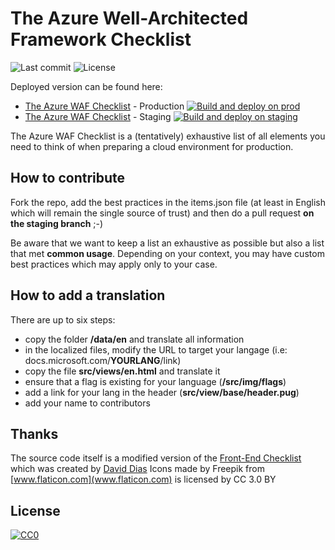 # The Azure Well-Architected Framework Checklist

![Last commit](https://img.shields.io/github/last-commit/heoelri/waf-checklist.svg) ![License](https://img.shields.io/github/license/heoelri/waf-checklist.svg)

Deployed version can be found here:

* [The Azure WAF Checklist](https://publicwafchecklist.z6.web.core.windows.net/) - Production [![Build and deploy on prod](https://github.com/heoelri/waf-checklist/actions/workflows/buildanddeployprod.yml/badge.svg)](https://github.com/heoelri/waf-checklist/actions/workflows/buildanddeployprod.yml)
* [The Azure WAF Checklist](https://stagingwafchecklist.z6.web.core.windows.net/) - Staging [![Build and deploy on staging](https://github.com/heoelri/waf-checklist/actions/workflows/buildanddeploystaging.yml/badge.svg)](https://github.com/heoelri/waf-checklist/actions/workflows/buildanddeploystaging.yml)

The Azure WAF Checklist is a (tentatively) exhaustive list of all elements you need to think of when preparing a cloud environment for production.

## How to contribute

Fork the repo, add the best practices in the items.json file (at least in English which will remain the single source of trust) and then do a pull request **on the staging branch** ;-)

Be aware that we want to keep a list an exhaustive as possible but also a list that met **common usage**. Depending on your context, you may have custom best practices which may apply only to your case.

## How to add a translation

There are up to six steps:

- copy the folder **/data/en** and translate all information
- in the localized files, modify the URL to target your langage (i.e: docs.microsoft.com/**YOURLANG**/link)
- copy the file **src/views/en.html** and translate it
- ensure that a flag is existing for your language (**/src/img/flags**)
- add a link for your lang in the header (**src/view/base/header.pug**)
- add your name to contributors

## Thanks

The source code itself is a modified version of the [Front-End Checklist](https://github.com/thedaviddias/Front-End-Checklist) which was created by [David Dias](https://github.com/thedaviddias)
Icons made by Freepik from [www.flaticon.com](www.flaticon.com) is licensed by CC 3.0 BY

## License

[![CC0](https://i.creativecommons.org/p/zero/1.0/88x31.png)](https://creativecommons.org/publicdomain/zero/1.0/)
